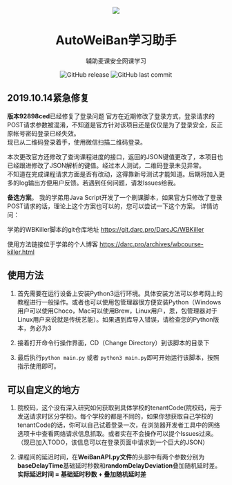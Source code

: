 <p align="center">
    <img src="https://i.loli.net/2019/07/22/5d3559f48053594320.png">
</p>

<h1 align="center">AutoWeiBan学习助手</h1>

<div align="center">

辅助麦课安全网课学习

![GitHub release](https://img.shields.io/github/release/WeiYuanStudio/AutoWeiBan.svg?style=flat-square)
![GitHub last commit](https://img.shields.io/github/last-commit/WeiYuanStudio/AutoWeiBan.svg?style=flat-square)

</div>

## 2019.10.14紧急修复
**版本92898ced**已经修复了登录问题
官方在近期修改了登录方式，登录请求的POST请求参数被混淆，不知道是官方针对该项目还是仅仅是为了登录安全，反正原帐号密码登录已经失效。  
现已从二维码登录着手，使用微信扫描二维码登录。 

本次更改官方还修改了查询课程进度的接口，返回的JSON键值更改了，本项目也已经跟进修改了JSON解析的键值。经过本人测试，二维码登录未见异常。  
不知道在完成课程请求方面是否有改动，这得靠新号测试才能知道。后期将加入更多的log输出方便用户反馈。若遇到任何问题，请发Issues给我。

**备选方案**。
我的学弟用Java Script开发了一个刷课脚本，如果官方只修改了登录POST请求的话，理论上这个方案也可以的，您可以尝试一下这个方案。
详情访问：

学弟的WBKiller脚本的git仓库地址
<https://git.darc.pro/DarcJC/WBKiller>

使用方法链接位于学弟的个人博客
<https://darc.pro/archives/wbcourse-killer.html>

## 使用方法

1. 首先需要在运行设备上安装Python3运行环境。具体安装方法可以参考网上的教程进行一般操作。或者也可以使用包管理器很方便安装Python（Windows用户可以使用Choco，Mac可以使用Brew，Linux用户，恩，包管理器对于Linux用户来说就是传统艺能）。如果遇到库导入错误，请检查您的Python版本，务必为3

2. 接着打开命令行操作界面，CD（Change Directory）到该脚本的目录下

3. 最后执行`python main.py` 或者 `python3 main.py`即可开始运行该脚本，按照指示使用即可。

## 可以自定义的地方

1. 院校码，这个没有深入研究如何获取到具体学校的tenantCode(院校码，用于发送请求时区分学校)。每个学校的都是不同的，如果你想获取自己学校的tenantCode的话，你可以自己试着登录一次，在浏览器开发者工具中的网络选项卡中查看网络请求信息抓取。或者实在不会操作可以提个Issues过来。（现已加入TODO，该信息可以在登录页面中请求到一个巨大的JSON）

2. 课程间的延迟时间，在**WeiBanAPI.py文件**的头部中有两个参数分别为**baseDelayTime**基础延时秒数和**randomDelayDeviation**叠加随机延时差。**实际延迟时间 = 基础延时秒数 + 叠加随机延时差**
